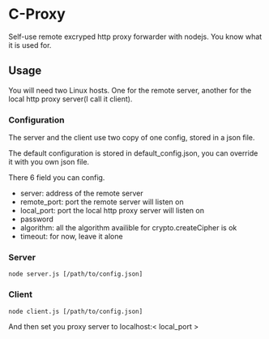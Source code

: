 # C-Proxy
Self-use remote excryped http proxy forwarder with nodejs. You know what it is 
used for.

## Usage
You will need two Linux hosts. One for the remote server, another for the 
local http proxy server(I call it client).

### Configuration
The server and the client use two copy of one config, stored in a json file.

The default configuration is stored in default_config.json, you can override it
with you own json file.

There 6 field you can config.

 * server: address of the remote server
 * remote_port: port the remote server will listen on
 * local_port: port the local http proxy server will listen on
 * password
 * algorithm: all the algorithm availible for crypto.createCipher is ok
 * timeout: for now, leave it alone

### Server
```
node server.js [/path/to/config.json]
```

### Client
```
node client.js [/path/to/config.json]
```

And then set you proxy server to localhost:< local_port >
